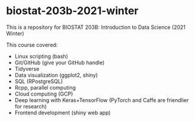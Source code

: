 # biostat-203b-2021-winter
This is a repository for BIOSTAT 203B: Introduction to Data Science (2021 Winter)

This course covered:
- Linux scripting (bash)
- Git/GitHub (give your GitHub handle)
- Tidyverse
- Data visualization (ggplot2, shiny)
- SQL (RPostgreSQL)
- Rcpp, parallel computing
- Cloud computing (GCP)
- Deep learning with Keras+TensorFlow (PyTorch and Caffe are friendlier for research)
- Frontend development (shiny web app)
